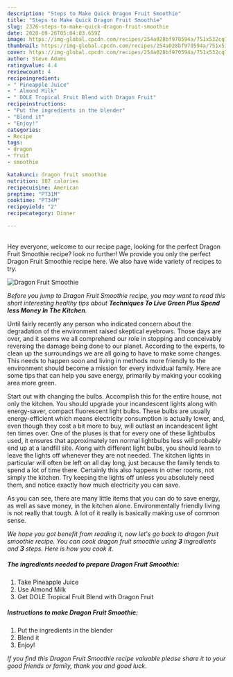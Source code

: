 ```yaml
---
description: "Steps to Make Quick Dragon Fruit Smoothie"
title: "Steps to Make Quick Dragon Fruit Smoothie"
slug: 2326-steps-to-make-quick-dragon-fruit-smoothie
date: 2020-09-26T05:04:03.659Z
image: https://img-global.cpcdn.com/recipes/254a028bf970594a/751x532cq70/dragon-fruit-smoothie-recipe-main-photo.jpg
thumbnail: https://img-global.cpcdn.com/recipes/254a028bf970594a/751x532cq70/dragon-fruit-smoothie-recipe-main-photo.jpg
cover: https://img-global.cpcdn.com/recipes/254a028bf970594a/751x532cq70/dragon-fruit-smoothie-recipe-main-photo.jpg
author: Steve Adams
ratingvalue: 4.4
reviewcount: 4
recipeingredient:
- " Pineapple Juice"
- " Almond Milk"
- " DOLE Tropical Fruit Blend with Dragon Fruit"
recipeinstructions:
- "Put the ingredients in the blender"
- "Blend it"
- "Enjoy!"
categories:
- Recipe
tags:
- dragon
- fruit
- smoothie

katakunci: dragon fruit smoothie 
nutrition: 107 calories
recipecuisine: American
preptime: "PT31M"
cooktime: "PT34M"
recipeyield: "2"
recipecategory: Dinner

---
```

<br>
Hey everyone, welcome to our recipe page, looking for the perfect Dragon Fruit Smoothie recipe? look no further! We provide you only the perfect Dragon Fruit Smoothie recipe here. We also have wide variety of recipes to try.
<br>


![Dragon Fruit Smoothie](https://img-global.cpcdn.com/recipes/254a028bf970594a/751x532cq70/dragon-fruit-smoothie-recipe-main-photo.jpg)

<i>Before you jump to Dragon Fruit Smoothie recipe, you may want to read this short interesting healthy tips about 
<strong>Techniques To Live Green Plus Spend less Money In The Kitchen</strong>.</i>
</br>

Until fairly recently any person who indicated concern about the degradation of the environment raised skeptical eyebrows. Those days are over, and it seems we all comprehend our role in stopping and conceivably reversing the damage being done to our planet. According to the experts, to clean up the surroundings we are all going to have to make some changes. This needs to happen soon and living in methods more friendly to the environment should become a mission for every individual family. Here are some tips that can help you save energy, primarily by making your cooking area more green.

Start out with changing the bulbs. Accomplish this for the entire house, not only the kitchen. You should upgrade your incandescent lights along with energy-saver, compact fluorescent light bulbs. These bulbs are usually energy-efficient which means electricity consumption is actually lower, and, even though they cost a bit more to buy, will outlast an incandescent light ten times over. One of the pluses is that for every one of these lightbulbs used, it ensures that approximately ten normal lightbulbs less will probably end up at a landfill site. Along with different light bulbs, you should learn to leave the lights off whenever they are not needed. The kitchen lights in particular will often be left on all day long, just because the family tends to spend a lot of time there. Certainly this also happens in other rooms, not simply the kitchen. Try keeping the lights off unless you absolutely need them, and notice exactly how much electricity you can save.

As you can see, there are many little items that you can do to save energy, as well as save money, in the kitchen alone. Environmentally friendly living is not really that tough. A lot of it really is basically making use of common sense.


<i>We hope you got benefit from reading it, now let's go back to dragon fruit smoothie recipe. You can cook dragon fruit smoothie using <strong>3</strong> ingredients and <strong>3</strong> steps. Here is how you cook it.
</i>

##### The ingredients needed to prepare Dragon Fruit Smoothie:

1. Take  Pineapple Juice
1. Use  Almond Milk
1. Get  DOLE Tropical Fruit Blend with Dragon Fruit


##### Instructions to make Dragon Fruit Smoothie:

1. Put the ingredients in the blender
1. Blend it
1. Enjoy!


<i>If you find this Dragon Fruit Smoothie recipe valuable please share it to your good friends or family, thank you and good luck.</i>

